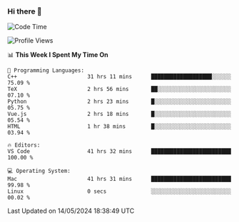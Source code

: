### Hi there 👋

<!--START_SECTION:waka-->
![Code Time](http://img.shields.io/badge/Code%20Time-588%20hrs%2053%20mins-blue)

![Profile Views](http://img.shields.io/badge/Profile%20Views-3-blue)

📊 **This Week I Spent My Time On** 

```text
💬 Programming Languages: 
C++                      31 hrs 11 mins      ███████████████████░░░░░░   75.09 % 
TeX                      2 hrs 56 mins       ██░░░░░░░░░░░░░░░░░░░░░░░   07.10 % 
Python                   2 hrs 23 mins       █░░░░░░░░░░░░░░░░░░░░░░░░   05.75 % 
Vue.js                   2 hrs 18 mins       █░░░░░░░░░░░░░░░░░░░░░░░░   05.54 % 
HTML                     1 hr 38 mins        █░░░░░░░░░░░░░░░░░░░░░░░░   03.94 % 

🔥 Editors: 
VS Code                  41 hrs 32 mins      █████████████████████████   100.00 % 

💻 Operating System: 
Mac                      41 hrs 31 mins      █████████████████████████   99.98 % 
Linux                    0 secs              ░░░░░░░░░░░░░░░░░░░░░░░░░   00.02 % 
```


 Last Updated on 14/05/2024 18:38:49 UTC
<!--END_SECTION:waka-->

<!--
**JackeyHua-SJTU/JackeyHua-SJTU** is a ✨ _special_ ✨ repository because its `README.md` (this file) appears on your GitHub profile.

Here are some ideas to get you started:

- 🔭 I’m currently working on ...
- 🌱 I’m currently learning ...
- 👯 I’m looking to collaborate on ...
- 🤔 I’m looking for help with ...
- 💬 Ask me about ...
- 📫 How to reach me: ...
- 😄 Pronouns: ...
- ⚡ Fun fact: ...
-->
